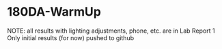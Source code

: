 # 180DA-WarmUp
NOTE: all results with lighting adjustments, phone, etc. are in Lab Report 1  
Only initial results (for now) pushed to github  
